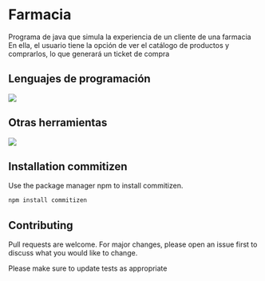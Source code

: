 # Farmacia

Programa de java que simula la experiencia de un cliente de una farmacia 
En ella, el usuario tiene la opción de ver el catálogo de productos y comprarlos, lo que generará un ticket de compra

## Lenguajes de programación

<p> <img src="https://skillicons.dev/icons?i=java" /> </p>

## Otras herramientas

<p> <img src="https://skillicons.dev/icons?i=eclipse,idea" /> </p>

## Installation commitizen

Use the package manager npm to install commitizen.

```bash
npm install commitizen
```
## Contributing

Pull requests are welcome. For major changes, please open an issue first
to discuss what you would like to change.

Please make sure to update tests as appropriate

